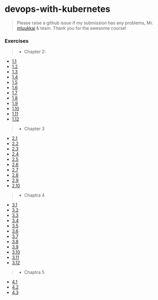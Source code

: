 # devops-with-kubernetes

> Please raise a github issue if my submission has any problems, Mr. [mluukkai](https://github.com/mluukkai) & team. Thank you for the awesome course!

### Exercises

> - Chapter 2:

- [1.1](https://github.com/TheGrinderAC/devops-with-kubernetes/tree/1.1/log_output)
- [1.2](https://github.com/TheGrinderAC/devops-with-kubernetes/tree/1.2/todo%20app)
- [1.3](https://github.com/TheGrinderAC/devops-with-kubernetes/tree/1.3/log_output)
- [1.4](https://github.com/TheGrinderAC/devops-with-kubernetes/tree/1.4/todo%20app)
- [1.5](https://github.com/TheGrinderAC/devops-with-kubernetes/tree/1.5/todo%20app)
- [1.6](https://github.com/TheGrinderAC/devops-with-kubernetes/tree/1.6/todo%20app)
- [1.7](https://github.com/TheGrinderAC/devops-with-kubernetes/tree/1.7/log_output)
- [1.8](https://github.com/TheGrinderAC/devops-with-kubernetes/tree/1.8/todo%20app)
- [1.9](https://github.com/TheGrinderAC/devops-with-kubernetes/tree/1.9/pong-application)
- [1.10](https://github.com/TheGrinderAC/devops-with-kubernetes/tree/1.10/log_output)
- [1.11](https://github.com/TheGrinderAC/devops-with-kubernetes/tree/1.11/log_output)
- [1.12](https://github.com/TheGrinderAC/devops-with-kubernetes/tree/1.12/todo%20app)

> - Chapter 3

- [2.1](https://github.com/TheGrinderAC/devops-with-kubernetes/tree/2.1/log_output)
- [2.2](https://github.com/TheGrinderAC/devops-with-kubernetes/tree/2.2/todo%20app)
- [2.3](https://github.com/TheGrinderAC/devops-with-kubernetes/tree/2.3/log_output)
- [2.4](https://github.com/TheGrinderAC/devops-with-kubernetes/tree/2.4/todo%20app)
- [2.5](https://github.com/TheGrinderAC/devops-with-kubernetes/tree/2.5/log_output)
- [2.6](https://github.com/TheGrinderAC/devops-with-kubernetes/tree/2.6/todo%20app)
- [2.7](https://github.com/TheGrinderAC/devops-with-kubernetes/tree/2.7/pong-application)
- [2.8](https://github.com/TheGrinderAC/devops-with-kubernetes/tree/2.8/todo-backend)
- [2.9](https://github.com/TheGrinderAC/devops-with-kubernetes/tree/2.9/todo-backend)
- [2.10](https://github.com/TheGrinderAC/devops-with-kubernetes/tree/2.10/todo-backend)

> - Chaptra 4

- [3.1](https://github.com/TheGrinderAC/devops-with-kubernetes/tree/3.1/pong-application)
- [3.2](https://github.com/TheGrinderAC/devops-with-kubernetes/tree/3.2/log_output)
- [3.3](https://github.com/TheGrinderAC/devops-with-kubernetes/tree/3.3/log_output)
- [3.4](https://github.com/TheGrinderAC/devops-with-kubernetes/tree/3.4/log_output)
- [3.5](https://github.com/TheGrinderAC/devops-with-kubernetes/tree/3.5/todo%20app)
- [3.6](https://github.com/TheGrinderAC/devops-with-kubernetes/tree/3.6/todo%20app)
- [3.7](https://github.com/TheGrinderAC/devops-with-kubernetes/tree/3.7/todo%20app)
- [3.8](https://github.com/TheGrinderAC/devops-with-kubernetes/tree/3.8/todo%20app)
- [3.9](https://github.com/TheGrinderAC/devops-with-kubernetes/tree/3.9/gcp)
- [3.10](https://github.com/TheGrinderAC/devops-with-kubernetes/tree/3.10/todo-backend)
- [3.11](https://github.com/TheGrinderAC/devops-with-kubernetes/tree/3.11/todo-backend)
- [3.12](https://github.com/TheGrinderAC/devops-with-kubernetes/tree/3.12/gcp/image.png)

> - Chaptra 5

- [4.1](https://github.com/TheGrinderAC/devops-with-kubernetes/tree/4.1/pong-application)
- [4.2](https://github.com/TheGrinderAC/devops-with-kubernetes/tree/4.2/todo-backend)
- [4.3](https://github.com/TheGrinderAC/devops-with-kubernetes/tree/4.3/others)
